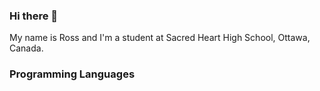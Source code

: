 ### Hi there 👋
My name is Ross and I'm a student at Sacred Heart High School, Ottawa, Canada. 

### Programming Languages

